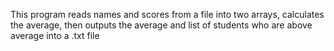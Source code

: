 This program reads names and scores from a file into two arrays, 
calculates the average, then outputs the average and list of
students who are above average into a .txt file
